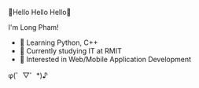 👋Hello Hello Hello👋
   
 I'm Long Pham!
 
 - 🌱 Learning Python, C++ 
 - 🏫 Currently studying IT at RMIT
 - 👀 Interested in Web/Mobile Application Development

φ(゜▽゜*)♪
